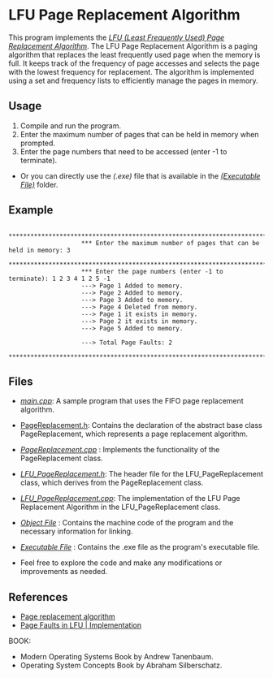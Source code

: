 # LFU Page Replacement Algorithm

   This program implements the [*LFU (Least Frequently Used) Page Replacement Algorithm*](https://www.javatpoint.com/lru-vs-lfu-page-replacement-algorithm#:~:text=The%20LFU%20page%20replacement%20algorithm,comes%20first%20is%20replaced%20first.).
   The LFU Page Replacement Algorithm is a paging algorithm that replaces the least frequently used page when the memory is full. 
   It keeps track of the frequency of page accesses and selects the page with the lowest frequency for replacement. 
   The algorithm is implemented using a set and frequency lists to efficiently manage the pages in memory.


## Usage

   1. Compile and run the program.
   2. Enter the maximum number of pages that can be held in memory when prompted.
   3. Enter the page numbers that need to be accessed (enter -1 to terminate).

   * Or you can directly use the *(.exe)* file that is available in the [*(Executable File)*](Executable%20File/Debug) folder.

## Example

                        ***********************************************************************************
                        *** Enter the maximum number of pages that can be held in memory: 3
                        ***********************************************************************************
                        *** Enter the page numbers (enter -1 to terminate): 1 2 3 4 1 2 5 -1
                        ---> Page 1 Added to memory.
                        ---> Page 2 Added to memory.
                        ---> Page 3 Added to memory.
                        ---> Page 4 Deleted from memory.
                        ---> Page 1 it exists in memory.
                        ---> Page 2 it exists in memory.
                        ---> Page 5 Added to memory.

                        ---> Total Page Faults: 2
                        ***********************************************************************************

## Files

   * [*main.cpp*](main.cpp): A sample program that uses the FIFO page replacement algorithm.
   * [PageReplacement.h](PageReplacement.h): Contains the declaration of the abstract base class PageReplacement, which represents a page replacement algorithm.
   * [*PageReplacement.cpp*](PageReplacement.cpp)      : Implements the functionality of the PageReplacement class.
   * [*LFU_PageReplacement.h*](LFU_PageReplacement.h): The header file for the LFU_PageReplacement class, which derives from the PageReplacement class.
   * [*LFU_PageReplacement.cpp*](LFU_PageReplacement.cpp): The implementation of the LFU Page Replacement Algorithm in the LFU_PageReplacement class.
   * [*Object File*](Object%20File/Compiled%20Codes)   : Contains the machine code of the program and the necessary information for linking.
   * [*Executable File*](Executable%20File/Debug)      : Contains the .exe file as the program's executable file.

* Feel free to explore the code and make any modifications or improvements as needed.


## References

   * [Page replacement algorithm](https://en.wikipedia.org/wiki/Page_replacement_algorithm)
   * [Page Faults in LFU | Implementation](https://www.geeksforgeeks.org/page-faults-in-lfu-implementation/)

   
   BOOK: 
   * Modern Operating Systems Book by Andrew Tanenbaum.
   * Operating System Concepts Book by Abraham Silberschatz.
